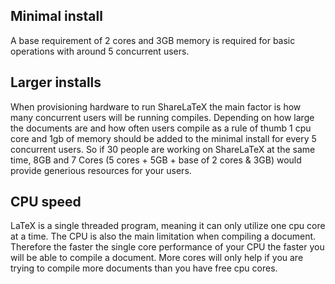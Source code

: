 ## Minimal install

A base requirement of 2 cores and 3GB memory is required for basic operations with around 5 concurrent users. 

## Larger installs
When provisioning hardware to run ShareLaTeX the main factor is how many concurrent users will be running compiles. Depending on how large the documents are and how often users compile as a rule of thumb 1 cpu core and 1gb of memory should be added to the minimal install for every 5 concurrent users. So if 30 people are working on ShareLaTeX at the same time, 8GB and 7 Cores (5 cores + 5GB + base of 2 cores & 3GB) would provide generious resources for your users.

## CPU speed
LaTeX is a single threaded program, meaning it can only utilize one cpu core at a time. The CPU is also the main limitation when compiling a document. Therefore the faster the single core performance of your CPU the faster you will be able to compile a document. More cores will only help if you are trying to compile more documents than you have free cpu cores.